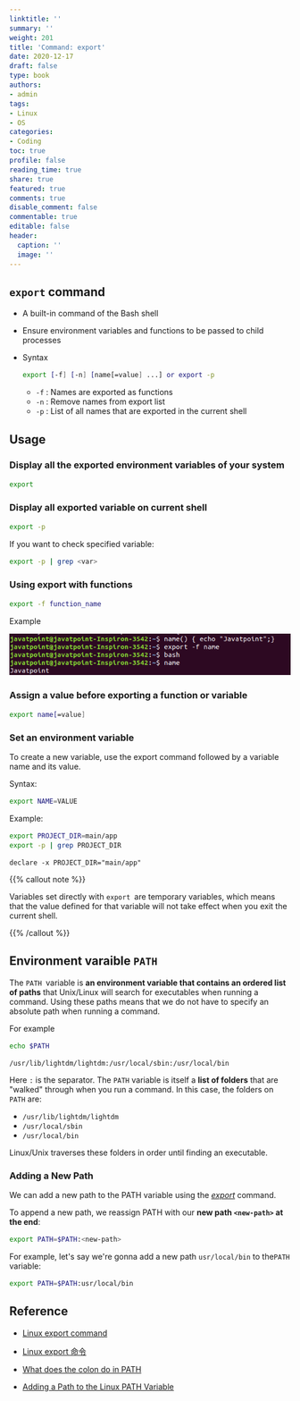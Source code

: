 ```yaml
---
linktitle: ''
summary: ''
weight: 201
title: 'Command: export'
date: 2020-12-17
draft: false
type: book
authors:
- admin
tags:
- Linux
- OS
categories:
- Coding
toc: true
profile: false
reading_time: true
share: true
featured: true
comments: true
disable_comment: false
commentable: true
editable: false
header:
  caption: ''
  image: ''
---
```


## `export` command

- A built-in command of the Bash shell

- Ensure environment variables and functions to be passed to child processes

- Syntax

  ```bash
  export [-f] [-n] [name[=value] ...] or export -p  
  ```

  - `-f` : Names are exported as functions
  - `-n` : Remove names from export list
  - `-p` : List of all names that are exported in the current shell



## Usage

### Display all the exported environment variables of your system

```bash
export
```

### Display all exported variable on current shell

```bash
export -p
```

If you want to check specified variable:

```bash
export -p | grep <var>
```

### Using export with functions

```bash
export -f function_name  
```

Example

![linux-export-command3](https://raw.githubusercontent.com/EckoTan0804/upic-repo/master/uPic/linux-export-command3.png)

### Assign a value before exporting a function or variable

```bash
export name[=value]  
```

### **Set an environment variable**

To create a new variable, use the export command followed by a variable name and its value.

Syntax:

```bash
export NAME=VALUE  
```

Example:

```bash
export PROJECT_DIR=main/app
export -p | grep PROJECT_DIR
```

```
declare -x PROJECT_DIR="main/app"
```

{{% callout note %}} 

Variables set directly with `export `are temporary variables, which means that the value defined for that variable will not take effect when you exit the current shell.

{{% /callout %}}

## Environment varaible `PATH`

The `PATH `variable is **an environment variable that contains an ordered list of paths** that Unix/Linux will search for executables when running a command. Using these paths means that we do not have to specify an absolute path when running a command.

For example

```bash
echo $PATH
```

```
/usr/lib/lightdm/lightdm:/usr/local/sbin:/usr/local/bin
```

Here `:` is the separator. The `PATH` variable is itself a **list of folders** that are "walked" through when you run a command. In this case, the folders on `PATH` are:

- `/usr/lib/lightdm/lightdm`
- `/usr/local/sbin`
- `/usr/local/bin`

Linux/Unix traverses these folders in order until finding an executable. 

### Adding a New Path

We can add a new path to the PATH variable using the [*export*](https://linux.die.net/man/1/export) command.

To append a new path, we reassign PATH with our **new path `<new-path>` at the end**:

```bash
export PATH=$PATH:<new-path>
```

For example, let's say we're gonna add a new path `usr/local/bin` to the`PATH` variable:

```bash
export PATH=$PATH:usr/local/bin
```

## Reference

- [Linux export command](https://www.javatpoint.com/linux-export-command)

- [Linux export 命令](https://www.runoob.com/linux/linux-comm-export.html)

- [What does the colon do in PATH](https://stackoverflow.com/questions/35737627/what-does-the-colon-do-in-path)

- [Adding a Path to the Linux PATH Variable](https://www.baeldung.com/linux/path-variable)